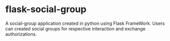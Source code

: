 # flask-social-group
A social-group application created in python using Flask FrameWork. Users can created social groups for respective interaction and exchange authorizations. 
